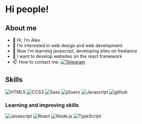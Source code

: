 # Hi people!
## About me
- 👋 Hi, I’m Alex
- 👀 I’m interested in web design and web development
- 🌱 Now I'm learning javascript, developing sites on freelance
- 💞️ I want to develop websites on the react framework
- 📫 How to contact me: [![Telegram](https://img.shields.io/badge/Telegram-26A5E4?style=for-the-badge&logo=Telegram&logoColor=white)](https://t.me/Alex_Bandco)

<!---
AlexBandco/AlexBandco is a ✨ special ✨ repository because its `README.md` (this file) appears on your GitHub profile.
You can click the Preview link to take a look at your changes.
--->
## Skills
![HTML5](https://img.shields.io/badge/HTML5-E34F26?style=for-the-badge&logo=HTML5&logoColor=white)
![CCS3](https://img.shields.io/badge/CSS3-1572B6?style=for-the-badge&logo=CSS3&logoColor=white)
![Sass](https://img.shields.io/badge/Sass-CC6699?style=for-the-badge&logo=CSS3&logoColor=white)
![jQuery](https://img.shields.io/badge/jQuery-0769AD?style=for-the-badge&logo=jQuery&logoColor=white)
![Javascript](https://img.shields.io/badge/Javascript-F7DF1E?style=for-the-badge&logo=Javascript&logoColor=white)
![github](https://img.shields.io/badge/GitHub-000000?style=for-the-badge&logo=GitHub&logoColor=white)
### Learning and improving skills
![Javascript](https://img.shields.io/badge/Javascript-F7DF1E?style=for-the-badge&logo=Javascript&logoColor=white)
![React](https://img.shields.io/badge/React-61DAFB?style=for-the-badge&logo=React&logoColor=white)
![Node.js](https://img.shields.io/badge/Node.js-339933?style=for-the-badge&logo=Node.js&logoColor=white)
![TypeScript](https://img.shields.io/badge/TypeScript-3178C6?style=for-the-badge&logo=TypeScript&logoColor=white)


